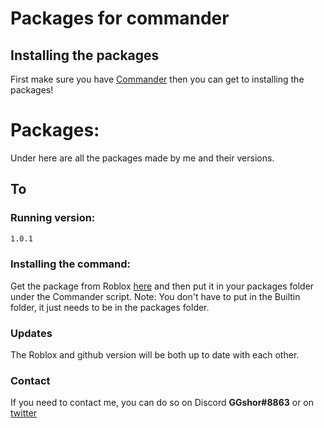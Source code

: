 # Packages for commander

## Installing the packages
First make sure you have [Commander](https://github.com/va1kio/commander) then you can get to installing the packages!

# Packages:
Under here are all the packages made by me and their versions.

## To
### Running version: 
```bash
1.0.1
```

### Installing the command:
Get the package from Roblox [here](https://roblox.com/library/6715067381") and then put it in your packages folder under the Commander script.
Note: You don't have to put in the Builtin folder, it just needs to be in the packages folder.

### Updates
The Roblox and github version will be both up to date with each other.

### Contact
If you need to contact me, you can do so on Discord **GGshor#8863** or on [twitter](https://twitter.com/GGshor_)